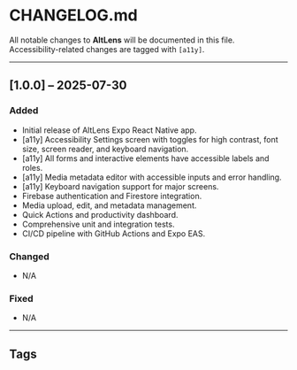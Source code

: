 # CHANGELOG.md

All notable changes to **AltLens** will be documented in this file.  
Accessibility-related changes are tagged with `[a11y]`.

---

## [1.0.0] – 2025-07-30

### Added
- Initial release of AltLens Expo React Native app.  
- [a11y] Accessibility Settings screen with toggles for high contrast, font size, screen reader, and keyboard navigation.
- [a11y] All forms and interactive elements have accessible labels and roles.
- [a11y] Media metadata editor with accessible inputs and error handling.
- [a11y] Keyboard navigation support for major screens.
- Firebase authentication and Firestore integration.
- Media upload, edit, and metadata management.
- Quick Actions and productivity dashboard.
- Comprehensive unit and integration tests.
- CI/CD pipeline with GitHub Actions and Expo EAS.

### Changed
- N/A

### Fixed
- N/A

---

## Tags

